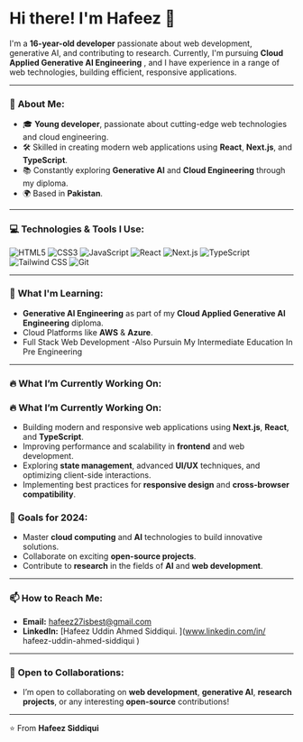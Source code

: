 # Hi there! I'm Hafeez 👋

I'm a **16-year-old developer** passionate about web development, generative AI, and contributing to research. Currently, I'm pursuing  **Cloud Applied Generative AI Engineering** , and I have experience in a range of web technologies, building efficient, responsive applications.

---

### 🚀 **About Me:**
- 🎓 **Young developer**, passionate about cutting-edge web technologies and cloud engineering.
- 🛠️ Skilled in creating modern web applications using **React**, **Next.js**, and **TypeScript**.
- 📚 Constantly exploring **Generative AI** and **Cloud Engineering** through my diploma.
- 🌍 Based in **Pakistan**.

---

### 💻 **Technologies & Tools I Use:**

<p align="left">
  <img src="https://img.shields.io/badge/HTML5-E34F26?style=for-the-badge&logo=html5&logoColor=white" alt="HTML5">
  <img src="https://img.shields.io/badge/CSS3-1572B6?style=for-the-badge&logo=css3&logoColor=white" alt="CSS3">
  <img src="https://img.shields.io/badge/JavaScript-F7DF1E?style=for-the-badge&logo=javascript&logoColor=black" alt="JavaScript">
  <img src="https://img.shields.io/badge/React-61DAFB?style=for-the-badge&logo=react&logoColor=black" alt="React">
  <img src="https://img.shields.io/badge/Next.js-000000?style=for-the-badge&logo=next.js&logoColor=white" alt="Next.js">
  <img src="https://img.shields.io/badge/TypeScript-007ACC?style=for-the-badge&logo=typescript&logoColor=white" alt="TypeScript">
  <img src="https://img.shields.io/badge/Tailwind_CSS-38B2AC?style=for-the-badge&logo=tailwind-css&logoColor=white" alt="Tailwind CSS">
  <img src="https://img.shields.io/badge/Git-F05032?style=for-the-badge&logo=git&logoColor=white" alt="Git">
</p>

---

### 🌱 **What I'm Learning:**
- **Generative AI Engineering** as part of my **Cloud Applied Generative AI Engineering** diploma.
- Cloud Platforms like **AWS** & **Azure**.
- Full Stack Web Development
-Also Pursuin My Intermediate Education In Pre Engineering

---

### 🔥 **What I’m Currently Working On:**
### 🔥 **What I’m Currently Working On:**
- Building modern and responsive web applications using **Next.js**, **React**, and **TypeScript**.
- Improving performance and scalability in **frontend** and web development.
- Exploring **state management**, advanced **UI/UX** techniques, and optimizing client-side interactions.
- Implementing best practices for **responsive design** and **cross-browser compatibility**.


### 🎯 **Goals for 2024:**
- Master **cloud computing** and **AI** technologies to build innovative solutions.
- Collaborate on exciting **open-source projects**.
- Contribute to **research** in the fields of **AI** and **web development**.

---

### 📫 **How to Reach Me:**
- **Email:** [hafeez27isbest@gmail.com](mailto:hafeez27isbest@gmail.com)
- **LinkedIn:** [Hafeez Uddin Ahmed Siddiqui.
](www.linkedin.com/in/
hafeez-uddin-ahmed-siddiqui
)


---

### 🤝 **Open to Collaborations:**
- I’m open to collaborating on **web development**, **generative AI**, **research projects**, or any interesting **open-source** contributions!

---

⭐️ From **Hafeez Siddiqui**

